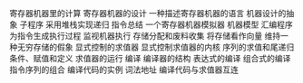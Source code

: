 寄存器机器里的计算
  寄存器机器的设计
    一种描述寄存器机器的语言
    机器设计的抽象
    子程序
    采用堆栈实现递归
    指令总结
  一个寄存器机器模拟器
    机器模型
    汇编程序
    为指令生成执行过程
    监视机器执行
  存储分配和废料收集
    将存储看作向量
    维持一种无穷存储的假象
  显式控制的求值器
    显式控制求值器的内核
    序列的求值和尾递归
    条件、赋值和定义
    求值器的运行
  编译
    编译器的结构
    表达式的编译
    组合式的编译
    指令序列的组合
    编译代码的实例
    词法地址
    编译代码与求值器互连